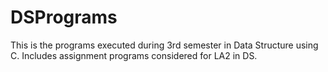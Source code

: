 # DSPrograms
This is the programs executed during 3rd semester in Data Structure using C.
Includes assignment programs considered for LA2 in DS.
